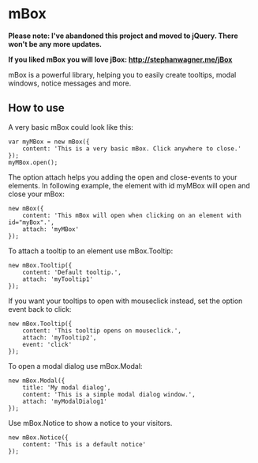 mBox
====

**Please note: I've abandoned this project and moved to jQuery. There won't be any more updates.**

**If you liked mBox you will love jBox: http://stephanwagner.me/jBox**



mBox is a powerful library, helping you to easily create tooltips, modal windows, notice messages and more.


How to use
----------

A very basic mBox could look like this:

	var myMBox = new mBox({
    	content: 'This is a very basic mBox. Click anywhere to close.'
	});
	myMBox.open();

The option attach helps you adding the open and close-events to your elements.
In following example, the element with id myMBox will open and close your mBox:

	new mBox({
		content: 'This mBox will open when clicking on an element with id="myBox".',
		attach: 'myMBox'
	});

To attach a tooltip to an element use mBox.Tooltip:
	
	new mBox.Tooltip({
		content: 'Default tooltip.',
		attach: 'myTooltip1'
	});
	
If you want your tooltips to open with mouseclick instead, set the option event back to click:

	new mBox.Tooltip({
		content: 'This tooltip opens on mouseclick.',
		attach: 'myTooltip2',
		event: 'click'
	});
	
To open a modal dialog use mBox.Modal:
	
	new mBox.Modal({
		title: 'My modal dialog',
		content: 'This is a simple modal dialog window.',
		attach: 'myModalDialog1'
	});

Use mBox.Notice to show a notice to your visitors.

	new mBox.Notice({
		content: 'This is a default notice'
	});

